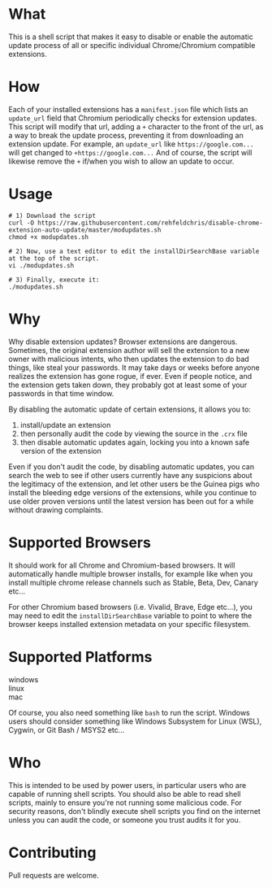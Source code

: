 # What

This is a shell script that makes it easy to disable or enable the automatic update process
of all or specific individual Chrome/Chromium compatible extensions. 

# How

Each of your installed extensions has a `manifest.json` file which lists an `update_url` field that Chromium
periodically checks for extension updates. This script will modify that url, adding a `+` character to the front of the url, as a way
to break the update process, preventing it from downloading an extension update. For example, an `update_url` like 
`https://google.com...` will get changed to `+https://google.com...` And of course, the script will likewise remove the `+`
if/when you wish to allow an update to occur.

# Usage
```
# 1) Download the script
curl -O https://raw.githubusercontent.com/rehfeldchris/disable-chrome-extension-auto-update/master/modupdates.sh
chmod +x modupdates.sh

# 2) Now, use a text editor to edit the installDirSearchBase variable at the top of the script.
vi ./modupdates.sh

# 3) Finally, execute it:
./modupdates.sh
```


# Why

Why disable extension updates? Browser extensions are dangerous. Sometimes, the original extension author will
sell the extension to a new owner with malicious intents, who then updates the extension
to do bad things, like steal your passwords. It may take days or weeks before anyone realizes
the extension has gone rogue, if ever. Even if people notice, and the extension gets taken down, they probably
got at least some of your passwords in that time window.

By disabling the automatic update of certain extensions, it allows you to:   
1) install/update an extension
2) then personally audit the code by viewing the source in the `.crx` file
3) then disable automatic updates again, locking you into a known safe version of the extension

Even if you don't audit the code, by disabling automatic updates, you can search the web to see if 
other users currently have any suspicions about the legitimacy of the extension, and let
other users be the Guinea pigs who install the bleeding edge versions of the extensions, while you 
continue to use older proven versions until the latest version has been out for a while without drawing complaints.


# Supported Browsers

It should work for all Chrome and Chromium-based browsers. It will automatically handle multiple browser installs,
for example like when you install multiple chrome release channels such as Stable, Beta, Dev, Canary etc... 

For other Chromium based browsers (i.e. Vivalid, Brave, Edge etc...), you may need to edit the `installDirSearchBase` variable to point to where the
browser keeps installed extension metadata on your specific filesystem.


# Supported Platforms

windows  
linux  
mac  

Of course, you also need something like `bash` to run the script. Windows users should consider
something like Windows Subsystem for Linux (WSL), Cygwin, or Git Bash / MSYS2 etc...

# Who

This is intended to be used by power users, in particular users who are capable of running shell
scripts. You should also be able to read shell scripts, mainly to ensure you're not running some 
malicious code. For security reasons, don't blindly execute shell scripts you find on the 
internet unless you can audit the code, or someone you trust audits it for you.

# Contributing

Pull requests are welcome.